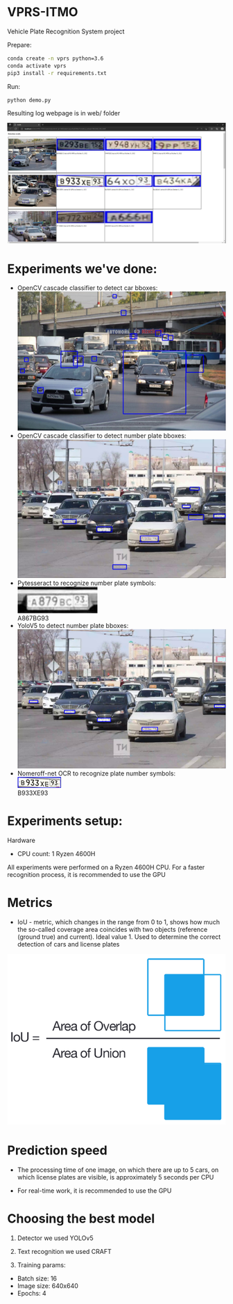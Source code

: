 # VPRS-ITMO
Vehicle Plate Recognition System project

Prepare:
```bash
conda create -n vprs python=3.6
conda activate vprs
pip3 install -r requirements.txt 
```
Run:
```bash
python demo.py
```

Resulting log webpage is in web/ folder

![img.png](misc/img.png)

# Experiments we've done:


- OpenCV cascade classifier to detect car bboxes: 
![img_1.png](misc/img_1.png)
- OpenCV cascade classifier to detect number plate bboxes:
![img_2.png](misc/img_2.png)
- Pytesseract to recognize number plate symbols:
<br>![img_3.png](misc/img_3.png)
<br>A867BG93<br>
- YoloV5 to detect number plate bboxes:
![img_4.png](misc/img_4.png)
- Nomeroff-net OCR to recognize plate number symbols:
<br>![img_5.png](misc/img_5.png) <br>B933XE93

# Experiments setup:


Hardware 
- CPU count: 1 Ryzen 4600H

All experiments were performed on a Ryzen 4600H CPU. For a faster recognition process, it is recommended to use the GPU

# Metrics


* IoU - metric, which changes in the range from 0 to 1, shows how much
  the so-called coverage area coincides with two objects (reference (ground true) and current).
  Ideal value 1. Used to determine the correct detection of cars and license plates

![img_6.png](misc/img_6.png)
  
# Prediction speed

- The processing time of one image, on which there are up to 5 cars,
on which license plates are visible, is approximately 5 seconds per CPU

- For real-time work, it is recommended to use the GPU
  
# Сhoosing the best model


1.  Detector we used YOLOv5


2.  Text recognition we used CRAFT


3. Training params:
  * Batch size: 16
  * Image size: 640x640
  * Epochs: 4

